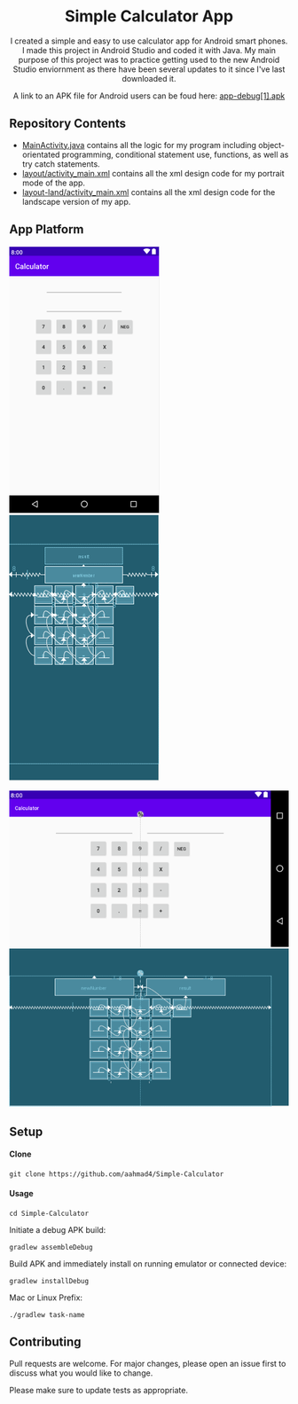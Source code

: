 <h1 align="center">Simple Calculator App</h1> 

<p align="center">
I created a simple and easy to use calculator app for Android smart phones. I made this project in Android Studio and coded it with Java. My main purpose of this project was to practice getting used to the new Android Studio enviornment as there have been several updates to it since I've last downloaded it. 
</p>

<p align="center">
A link to an APK file for Android users can be foud here: <a href="https://github.com/aahmad4/Simple-Calculator/blob/master/app-debug%5B1%5D.apk" target="_blank">app-debug[1].apk</a>
</p>

## Repository Contents
* [MainActivity.java](https://github.com/aahmad4/Simple-Calculator/blob/master/app/src/main/java/com/example/calculator/MainActivity.java) contains all the logic for my program including object-orientated programming, conditional statement use, functions, as well as try catch statements. 
* [layout/activity_main.xml](https://github.com/aahmad4/Simple-Calculator/blob/master/app/src/main/res/layout/activity_main.xml) contains all the xml design code for my portrait mode of the app.
* [layout-land/activity_main.xml](https://github.com/aahmad4/Simple-Calculator/blob/master/app/src/main/res/layout-land/activity_main.xml) contains all the xml design code for the landscape version of my app. 

## App Platform

![](ss1.png) ![](bp1.png)

![](screenshot.png)
![](bp2.png)

## Setup

#### Clone
```
git clone https://github.com/aahmad4/Simple-Calculator
```
#### Usage
```
cd Simple-Calculator
```
Initiate a debug APK build:
```
gradlew assembleDebug
```
Build APK and immediately install on running emulator or connected device:
```
gradlew installDebug
```
Mac or Linux Prefix:
```
./gradlew task-name
```
## Contributing
Pull requests are welcome. For major changes, please open an issue first to discuss what you would like to change.

Please make sure to update tests as appropriate.
